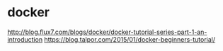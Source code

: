 # docker
http://blog.flux7.com/blogs/docker/docker-tutorial-series-part-1-an-introduction
https://blog.talpor.com/2015/01/docker-beginners-tutorial/

